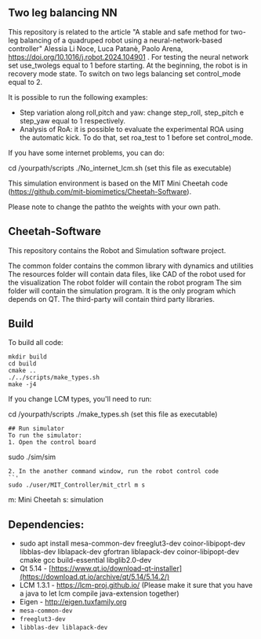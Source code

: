 ## Two leg balancing NN
This repository is related to the article "A stable and safe method for two-leg balancing of a quadruped robot using a neural-network-based controller" Alessia Li Noce, Luca Patanè, Paolo Arena, https://doi.org/10.1016/j.robot.2024.104901 . For testing the neural network set use_twolegs equal to 1 before starting. At the beginning, the robot is in recovery mode state. To switch on two legs balancing set control_mode equal to 2. 

It is possible to run the following examples:
- Step variation along roll,pitch and yaw: change step_roll, step_pitch e step_yaw equal to 1 respectively. 
- Analysis of RoA: it is possible to evaluate the experimental ROA using the automatic kick. To do that, set roa_test to 1 before set control_mode.

If you have some internet problems, you can do:
 
cd /yourpath/scripts
 ./No_internet_lcm.sh (set this file as executable)


This simulation environment is based on the MIT Mini Cheetah code (https://github.com/mit-biomimetics/Cheetah-Software).

Please note to change the pathto the weights with your own path. 

## Cheetah-Software
This repository contains the Robot and Simulation software project. 

The common folder contains the common library with dynamics and utilities
The resources folder will contain data files, like CAD of the robot used for the visualization
The robot folder will contain the robot program
The sim folder will contain the simulation program. It is the only program which depends on QT.
The third-party will contain third party libraries.

## Build
To build all code:
```
mkdir build
cd build
cmake ..
./../scripts/make_types.sh
make -j4
```

If you change LCM types, you'll need to run:

 cd /yourpath/scripts
 ./make_types.sh (set this file as executable)


```
## Run simulator
To run the simulator:
1. Open the control board
```
sudo ./sim/sim
```
2. In the another command window, run the robot control code
``'
sudo ./user/MIT_Controller/mit_ctrl m s
```
m: Mini Cheetah s: simulation



## Dependencies:

- sudo apt install mesa-common-dev freeglut3-dev coinor-libipopt-dev libblas-dev liblapack-dev gfortran liblapack-dev coinor-libipopt-dev cmake gcc build-essential libglib2.0-dev
- Qt 5.14 - [https://www.qt.io/download-qt-installer](https://download.qt.io/archive/qt/5.14/5.14.2/)
- LCM 1.3.1 - https://lcm-proj.github.io/ (Please make it sure that you have a java to let lcm compile java-extension together)
- Eigen - http://eigen.tuxfamily.org
- `mesa-common-dev`
- `freeglut3-dev`
- `libblas-dev liblapack-dev`

